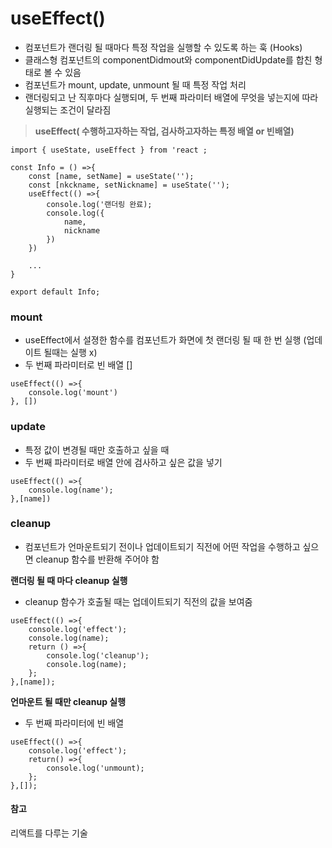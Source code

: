 # useEffect()

- 컴포넌트가 랜더링 될 때마다 특정 작업을 실행할 수 있도록 하는 훅 (Hooks)
- 클래스형 컴포넌트의 componentDidmout와 componentDidUpdate를 합친 형태로 볼 수 있음
- 컴포넌트가 mount, update, unmount 될 때 특정 작업 처리
- 랜더링되고 난 직후마다 실행되며, 두 번째 파라미터 배열에 무엇을 넣는지에 따라 실행되는 조건이 달라짐

>**useEffect( 수행하고자하는 작업, 검사하고자하는 특정 배열 or 빈배열)**

```
import { useState, useEffect } from 'react ;

const Info = () =>{
    const [name, setName] = useState('');
    const [nkckname, setNickname] = useState('');
    useEffect(() =>{
        console.log('랜더링 완료);
        console.log({
            name,
            nickname
        })
    })

    ...
}

export default Info;
```

### mount
- useEffect에서 설졍한 함수를 컴포넌트가 화면에 첫 랜더링 될 때 한 번 실행 (업데이트 될때는 실행 x)
- 두 번째 파라미터로 빈 배열 []

```
useEffect(() =>{
    console.log('mount')
}, [])
```

### update
- 특정 값이 변경될 때만 호출하고 싶을 때
- 두 번째 파라미터로 배열 안에 검사하고 싶은 값을 넣기

```
useEffect(() =>{
    console.log(name');
},[name])
```

### cleanup
- 컴포넌트가 언마운트되기 전이나 업데이트되기 직전에 어떤 작업을 수행하고 싶으면  cleanup 함수를 반환해 주어야 함

**랜더링 될 때 마다 cleanup 실행**
- cleanup 함수가 호출될 때는 업데이트되기 직전의 값을 보여줌

```
useEffect(() =>{
    console.log('effect');
    console.log(name);
    return () =>{
        console.log('cleanup');
        console.log(name);
    };
},[name]);
```

**언마운트 될 때만  cleanup 실행**
- 두 번째 파라미터에 빈 배열
```
useEffect(() =>{
    console.log('effect');
    return() =>{
        console.log('unmount);
    };
},[]);
```

#### 참고
리액트를 다루는 기술